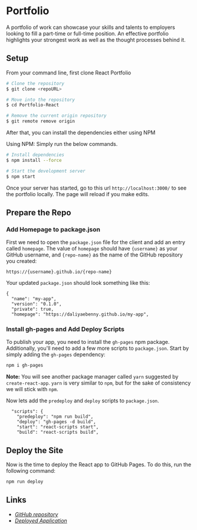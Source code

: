 # Portfolio    
A portfolio of work can showcase your skills and talents to employers looking to fill a part-time or full-time position. An effective portfolio highlights your strongest work as well as the thought processes behind it.

## Setup

From your command line, first clone React Portfolio

```bash
# Clone the repository
$ git clone <repoURL>

# Move into the repository
$ cd Portfolio-React

# Remove the current origin repository
$ git remote remove origin
```

After that, you can install the dependencies either using NPM 

Using NPM: Simply run the below commands.

```bash
# Install dependencies
$ npm install --force

# Start the development server
$ npm start
```

Once your server has started, go to this url `http://localhost:3000/` to see the portfolio locally.
The page will reload if you make edits.
    
## Prepare the Repo

### Add Homepage to package.json

First we need to open the `package.json` file for the client and add an entry called `homepage`. The value of `homepage` should have `{username}` as your GitHub username, and `{repo-name}` as the name of the GitHub repository you created: 

```
https://{username}.github.io/{repo-name}
```

Your updated `package.json` should look something like this:

```text
{
  "name": "my-app",
  "version": "0.1.0",
  "private": true,
  "homepage": "https://daliyaebenny.github.io/my-app",
```

### Install gh-pages and Add Deploy Scripts

To publish your app, you need to install the `gh-pages` npm package. Additionally, you'll need to add a few more scripts to `package.json`. Start by simply adding the `gh-pages` dependency:

```sh
npm i gh-pages
```
**Note:** You will see another package manager called `yarn` suggested by `create-react-app`. `yarn` is very similar to `npm`, but for the sake of consistency we will stick with `npm`.

Now lets add the `predeploy` and `deploy` scripts to `package.json`. 

```text
  "scripts": {
    "predeploy": "npm run build",
    "deploy": "gh-pages -d build",
    "start": "react-scripts start",
    "build": "react-scripts build",
```

## Deploy the Site

Now is the time to deploy the React app to GitHub Pages. To do this, run the following command:

```sh
npm run deploy
```
## Links 
* [*GitHub repository*](https://github.com/daliyaebenny/Portfolio-React.git)   
* [*Deployed Application*](https://daliyaebenny.github.io/Portfolio-React/#/)
